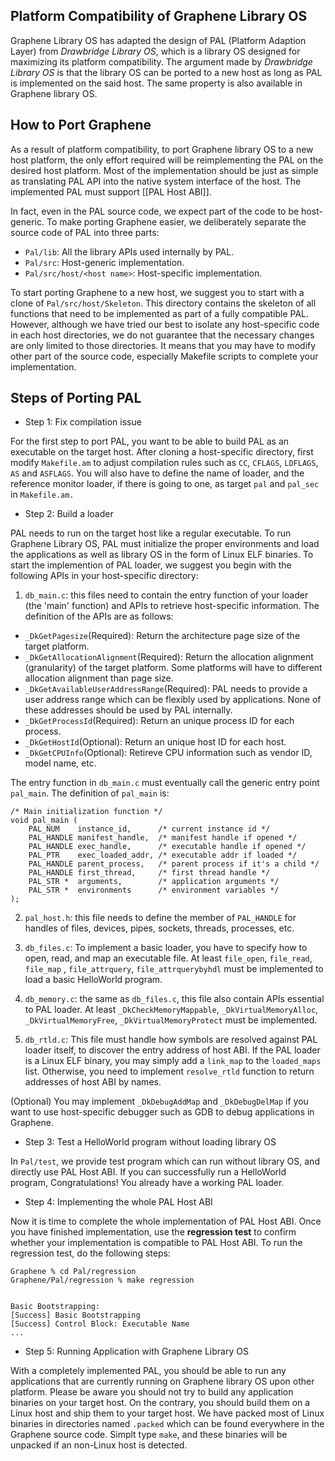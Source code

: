 ## Platform Compatibility of Graphene Library OS

Graphene Library OS has adapted the design of PAL (Platform Adaption Layer) from _Drawbridge Library OS_, which is a library OS designed for maximizing its platform compatibility. The argument made by _Drawbridge Library OS_ is that the library OS can be ported to a new host as long as PAL is implemented on the said host. The same property is also available in Graphene library OS.

## How to Port Graphene

As a result of platform compatibility, to port Graphene library OS to a new host platform, the only effort required will be reimplementing the PAL on the desired host platform. Most of the implementation should be just as simple as translating PAL API into the native system interface of the host. The implemented PAL must support [[PAL Host ABI]].

In fact, even in the PAL source code, we expect part of the code to be host-generic. To make porting Graphene easier, we deliberately separate the source code of PAL into three parts:

* `Pal/lib`: All the library APIs used internally by PAL.
* `Pal/src`: Host-generic implementation.
* `Pal/src/host/<host name>`: Host-specific implementation.

To start porting Graphene to a new host, we suggest you to start with a clone of `Pal/src/host/Skeleton`. This directory contains the skeleton of all functions that need to be implemented as part of a fully compatible PAL. However, although we have tried our best to isolate any host-specific code in each host directories, we do not guarantee that the necessary changes are only limited to those directories. It means that you may have to modify other part of the source code, especially Makefile scripts to complete your implementation. 

## Steps of Porting PAL
* Step 1: Fix compilation issue

For the first step to port PAL, you want to be able to build PAL as an executable on the target host. After cloning a host-specific directory, first modify `Makefile.am` to adjust compilation rules such as `CC`, `CFLAGS`, `LDFLAGS`, `AS` and `ASFLAGS`. You will also have to define the name of loader, and the reference monitor loader, if there is going to one, as target `pal` and `pal_sec` in `Makefile.am.`

* Step 2: Build a loader

PAL needs to run on the target host like a regular executable. To run Graphene Library OS, PAL must initialize the proper environments and load the applications as well as library OS in the form of Linux ELF binaries. To start the implemention of PAL loader, we suggest you begin with the following APIs in your host-specific directory:

1. `db_main.c`: this files need to contain the entry function of your loader (the 'main' function) and APIs to retrieve host-specific information. The definition of the APIs are as follows:

+ `_DkGetPagesize`(Required): Return the architecture page size of the target platform.
+ `_DkGetAllocationAlignment`(Required): Return the allocation alignment (granularity) of the target platform. Some platforms will have to different allocation alignment than page size.
+ `_DkGetAvailableUserAddressRange`(Required): PAL needs to provide a user address range which can be flexibly used by applications. None of these addresses should be used by PAL internally.
+ `_DkGetProcessId`(Required): Return an unique process ID for each process.
+ `_DkGetHostId`(Optional): Return an unique host ID for each host.
+ `_DkGetCPUInfo`(Optional): Retireve CPU information such as vendor ID, model name, etc.

The entry function in `db_main.c` must eventually call the generic entry point `pal_main`. The definition of `pal_main` is:

    /* Main initialization function */
    void pal_main (
        PAL_NUM    instance_id,      /* current instance id */
        PAL_HANDLE manifest_handle,  /* manifest handle if opened */
        PAL_HANDLE exec_handle,      /* executable handle if opened */
        PAL_PTR    exec_loaded_addr, /* executable addr if loaded */
        PAL_HANDLE parent_process,   /* parent process if it's a child */
        PAL_HANDLE first_thread,     /* first thread handle */
        PAL_STR *  arguments,        /* application arguments */
        PAL_STR *  environments      /* environment variables */
    );

2. `pal_host.h`: this file needs to define the member of `PAL_HANDLE` for handles of files, devices, pipes, sockets, threads, processes, etc.

3. `db_files.c`: To implement a basic loader, you have to specify how to open, read, and map an executable file. At least `file_open`, `file_read`, `file_map` , `file_attrquery`, `file_attrquerybyhdl` must be implemented to load a basic HelloWorld program.

4. `db_memory.c`: the same as `db_files.c`, this file also contain APIs essential to PAL loader. At least `_DkCheckMemoryMappable`, `_DkVirtualMemoryAlloc`, `_DkVirtualMemoryFree`, `_DkVirtualMemoryProtect` must be implemented.

5. `db_rtld.c`: This file must handle how symbols are resolved against PAL loader itself, to discover the entry address of host ABI. If the PAL loader is a Linux ELF binary, you may simply add a `link_map` to the `loaded_maps` list. Otherwise, you need to implement `resolve_rtld` function to return addresses of host ABI by names.

(Optional) You may implement `_DkDebugAddMap` and `_DkDebugDelMap` if you want to use host-specific debugger such as GDB to debug applications in Graphene.

* Step 3: Test a HelloWorld program without loading library OS

In `Pal/test`, we provide test program which can run without library OS, and directly use PAL Host ABI. If you can successfully run a HelloWorld program, Congratulations! You already have a working PAL loader.

* Step 4: Implementing the whole PAL Host ABI

Now it is time to complete the whole implementation of PAL Host ABI. Once you have finished implementation, use the **regression test** to confirm whether your implementation is compatible to PAL Host ABI. To run the regression test, do the following steps:

    Graphene % cd Pal/regression
    Graphene/Pal/regression % make regression


    Basic Bootstrapping:
    [Success] Basic Bootstrapping
    [Success] Control Block: Executable Name
    ...

* Step 5: Running Application with Graphene Library OS

With a completely implemented PAL, you should be able to run any applications that are currently running on Graphene library OS upon other platform. Please be aware you should not try to build any application binaries on your target host. On the contrary, you should build them on a Linux host and ship them to your target host.
We have packed most of Linux binaries in directories named `.packed` which can be found everywhere in the Graphene source code. Simplt type `make`, and these binaries will be unpacked if an non-Linux host is detected.
